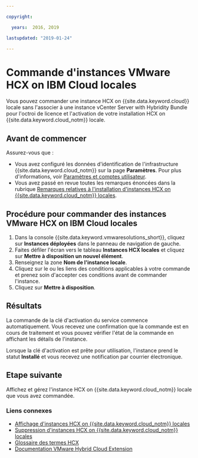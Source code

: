 ```yaml
---

copyright:

  years:  2016, 2019

lastupdated: "2019-01-24"

---
```


# Commande d'instances VMware HCX on IBM Cloud locales

Vous pouvez commander une instance HCX on {{site.data.keyword.cloud}} locale sans l'associer à une instance vCenter Server with Hybridity Bundle pour l'octroi de licence et l'activation de votre installation HCX on {{site.data.keyword.cloud_notm}} locale.

## Avant de commencer

Assurez-vous que :
*  Vous avez configuré les données d'identification de l'infrastructure {{site.data.keyword.cloud_notm}} sur la page **Paramètres**. Pour plus d'informations, voir [Paramètres et comptes utilisateur](/docs/services/vmwaresolutions/vmonic/useraccount.html).
*  Vous avez passé en revue toutes les remarques énoncées dans la rubrique [Remarques relatives à l'installation d'instances HCX on {{site.data.keyword.cloud_notm}} locales](/docs/services/vmwaresolutions/services/standalone_considerations.html).

## Procédure pour commander des instances VMware HCX on IBM Cloud locales

1. Dans la console {{site.data.keyword.vmwaresolutions_short}}, cliquez sur **Instances déployées** dans le panneau de navigation de gauche.
2. Faites défiler l'écran vers le tableau **Instances HCX locales** et cliquez sur **Mettre à disposition un nouvel élément**.
3. Renseignez la zone **Nom de l'instance locale**.
4. Cliquez sur le ou les liens des conditions applicables à votre commande et prenez soin d'accepter ces conditions avant de commander l'instance.
5. Cliquez sur **Mettre à disposition**.

## Résultats

La commande de la clé d'activation du service commence automatiquement. Vous recevez une confirmation que la commande est en cours de traitement et vous pouvez vérifier l'état de la commande en affichant les détails de l'instance.

Lorsque la clé d'activation est prête pour utilisation, l'instance prend le statut **Installé** et vous recevez une notification par courrier électronique.

## Etape suivante

Affichez et gérez l'instance HCX on {{site.data.keyword.cloud_notm}} locale que vous avez commandée.

### Liens connexes

* [Affichage d'instances HCX on {{site.data.keyword.cloud_notm}} locales](/docs/services/vmwaresolutions/services/standalone_viewingserviceinstances.html)
* [Suppression d'instances HCX on {{site.data.keyword.cloud_notm}} locales](/docs/services/vmwaresolutions/services/standalone_deletingserviceinstances.html)
* [Glossaire des termes HCX](/docs/services/vmwaresolutions/services/hcx_glossary.html)
* [Documentation VMware Hybrid Cloud Extension](https://cloud.vmware.com/vmware-hcx/resources)
